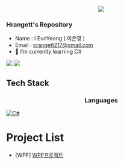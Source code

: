<!--
**Hrangett/Hrangett** is a ✨ _special_ ✨ repository because its `README.md` (this file) appears on your GitHub profile.

Here are some ideas to get you started:

- 🔭 I’m currently working on ...
- 🌱 I’m currently learning ...
- 👯 I’m looking to collaborate on ...
- 🤔 I’m looking for help with ...
- 💬 Ask me about ...
- 📫 How to reach me: ...
- 😄 Pronouns: ...
- ⚡ Fun fact: ...
-->

<p align='center'>
  <a href="https://github.com/Hrangett">
    <img src="https://capsule-render.vercel.app/api?type=waving&color=gradient&fontColor=FFFFFF&height=300&section=header&text=Study%20Repository&fontSize=50"/>
  </a>
</p>

### Hrangett's Repository
- Name : I EunYeong ( 이은영 )
- Email : orangett217@gmail.com
- 🌱 I’m currently learning C#


<img src="https://github-readme-stats.vercel.app/api?username=Hrangett&theme=synthwave&show_icons=true"/>

<img src="https://github-readme-stats.vercel.app/api/top-langs/?username=Hrangett&theme=synthwave&layout=compact"/>

## Tech Stack
<h3 align='center'>Languages</h3>
<p>
  <a href="https://github.com/Hrangett/Study-WPF.git" target="_blank"><img alt="C#" src="https://img.shields.io/badge/c%23-%23239120.svg?style=flat&logo=c-sharp&logoColor=white"/></a>
    
</p>

# Project List
- [WPF] [WPF프로젝트](https://github.com/Hrangett/Study-WPF/tree/main/portfolio)

